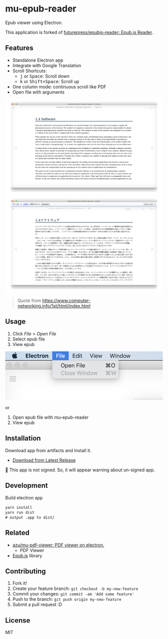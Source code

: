 # mu-epub-reader

Epub viewer using Electron.

This application is forked of [futurepress/epubjs-reader: Epub.js Reader](https://github.com/futurepress/epubjs-reader).

## Features

- Standalone Electron app
- Integrate with Google Translation
- Scroll Shortcuts: 
    - <kbd>j</kbd> or <kbd>Space</kbd>: Scroll down
    - <kbd>k</kbd> or <kbd>Shift+Space</kbd>: Scroll up
- One column mode: continuous scroll like PDF
- Open file with arguments

![en](./docs/img/en.png)
![ja](./docs/img/ja.png)

> Quote from <https://www.computer-networking.info/1st/html/index.html>

## Usage

1. Click *File* > *Open File* 
2. Select epub file
3. View epub

![menu](./docs/img/menu.png)

or

1. Open epub file with mu-epub-reader
2. View epub

## Installation

Download app from artifacts and Install it.

- [Download from Latest Release](https://github.com/azu/mu-epub-reader/releases/latest)

:memo: This app is not signed. So, it will appear warning about un-signed app.

## Development

Build electron app

    yarn install
    yarn run dist
    # output .app to dist/

## Related

- [azu/mu-pdf-viewer: PDF viewer on electron.](https://github.com/azu/mu-pdf-viewer)
    - PDF Viewer
- [Epub.js](http://futurepress.github.com/epub.js/) library


## Contributing

1. Fork it!
2. Create your feature branch: `git checkout -b my-new-feature`
3. Commit your changes: `git commit -am 'Add some feature'`
4. Push to the branch: `git push origin my-new-feature`
5. Submit a pull request :D

## License

MIT

